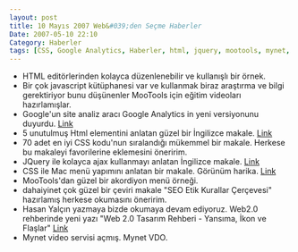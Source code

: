 ```yaml
---
layout: post
title: 10 Mayıs 2007 Web&#039;den Seçme Haberler
Date: 2007-05-10 22:10
Category: Haberler
tags: [CSS, Google Analytics, Haberler, html, jquery, mootools, mynet, seo, web2.0]
---
```


-   HTML editörlerinden kolayca düzenlenebilir ve kullanışlı bir örnek.
-   Bir çok javascript kütüphanesi var ve kullanmak biraz araştırma ve
    bilgi gerektiriyor bunu düşünenler MooTools için eğitim videoları
    hazırlamışlar. 
-   Google'un site analiz aracı Google Analytics in yeni versiyonunu
    duyurdu. [Link][2] 
-   5 unutulmuş Html elementini anlatan güzel bir İngilizce makale.
    [Link][4]
-   70 adet en iyi CSS kodu'nun sıralandığı mükemmel bir makale. Herkese
    bu makaleyi favorilerine eklemesini öneririm.
-   JQuery ile kolayca ajax kullanmayı anlatan İngilizce makale.
    [Link][6]
-   CSS ile Mac menü yapımını anlatan bir makale. Görünüm harika.
    [Link][7]
-   MooTools'dan güzel bir akordiyon menü örneği.
-   dahaiyinet çok güzel bir çeviri makale "SEO Etik Kurallar Çerçevesi"
    hazırlamış herkese okumasını öneririm.
-   Hasan Yalçın yazmaya bizde okumaya devam ediyoruz. Web2.0 rehberinde
    yeni yazı "Web 2.0 Tasarım Rehberi - Yansıma, İkon ve Flaşlar"
    [Link][10]
-   Mynet video servisi açmış. Mynet VDO.


  [2]: http://analytics.blogspot.com/2007/05/new-version-of-google-analytics.html
  [4]: http://www.sitepoint.com/blogs/2007/04/16/html-the-top-five-forgotten-elements/
    "Link"
  [6]: http://www.sitepoint.com/article/ajax-jquery "Link"
  [7]: http://www.ndesign-studio.com/blog/mac/css-dock-menu "Link"
  [10]: http://www.hasanyalcin.com/?p=278 "Link"
